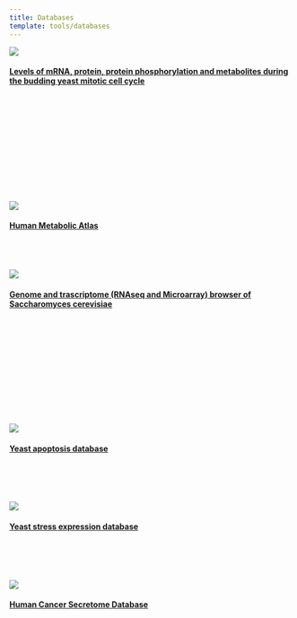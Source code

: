 ```yaml
---
title: Databases
template: tools/databases
---
```


<a href="https://www.sysbio.se/tools/cellcycle/">
  <img class="project-logo" src="/img/logo_cell-cycle1.png" />
  <h4>Levels of mRNA, protein, protein phosphorylation and metabolites during the budding yeast mitotic cell cycle</h4>
</a><br/><br/><br/><br/><br/><br/><br/><br/><br/><br/><br/>

<a href="http://www.metabolicatlas.com/">
  <img class="project-logo" src="/img/logo_hma.png" />
  <h4>Human Metabolic Atlas</h4>
</a><br/><br/><br/>

<a href="http://www.sysbio.se/Yseq/">
  <img class="project-logo" src="/img/logo_yseq.png" />
  <h4>Genome and trascriptome (RNAseq and Microarray) browser of Saccharomyces cerevisiae</h4>
</a><br/><br/><br/><br/><br/><br/><br/><br/><br/><br/><br/>

<a href="http://www.ycelldeath.com/yapoptosis/">
  <img class="project-logo" src="/img/logo_yapop.gif" />
  <h4>Yeast apoptosis database</h4>
</a><br/><br/><br/><br/>

<a href="http://www.ystrexdb.com/">
  <img class="project-logo" src="/img/logo_ystrex.png" />
  <h4>Yeast stress expression database</h4>
</a><br/><br/><br/><br/>

<a href="http://cancersecretome.org/">
  <img class="project-logo" src="/img/logo_hcsd.png" />
  <h4>Human Cancer Secretome Database</h4>
</a><br/><br/><br/><br/>
